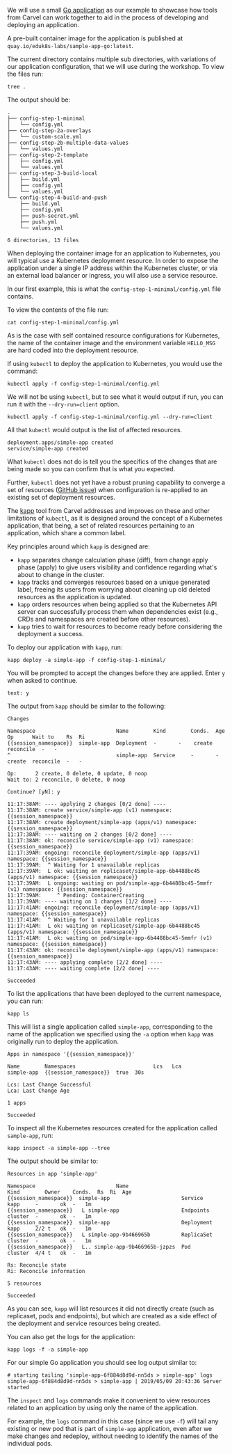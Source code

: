 We will use a small [Go application](https://github.com/eduk8s-labs/sample-app-go) as our example to showcase how tools from Carvel can work together to aid in the process of developing and deploying an application.

A pre-built container image for the application is published at `quay.io/eduk8s-labs/sample-app-go:latest`.

The current directory contains multiple sub directories, with variations of our application configuration, that we will use during the workshop. To view the files run:

```execute
tree .
```

The output should be:

```
.
├── config-step-1-minimal
│   └── config.yml
├── config-step-2a-overlays
│   └── custom-scale.yml
├── config-step-2b-multiple-data-values
│   └── values.yml
├── config-step-2-template
│   ├── config.yml
│   └── values.yml
├── config-step-3-build-local
│   ├── build.yml
│   ├── config.yml
│   └── values.yml
└── config-step-4-build-and-push
    ├── build.yml
    ├── config.yml
    ├── push-secret.yml
    ├── push.yml
    └── values.yml

6 directories, 13 files
```

When deploying the container image for an application to Kubernetes, you will typical use a Kubernetes deployment resource. In order to expose the application under a single IP address within the Kubernetes cluster, or via an external load balancer or ingress, you will also use a service resource.

In our first example, this is what the `config-step-1-minimal/config.yml` file contains.

To view the contents of the file run:

```execute
cat config-step-1-minimal/config.yml
```

As is the case with self contained resource configurations for Kubernetes, the name of the container image and the environment variable `HELLO_MSG` are hard coded into the deployment resource.

If using `kubectl` to deploy the application to Kubernetes, you would use the command:

```
kubectl apply -f config-step-1-minimal/config.yml
```

We will not be using `kubectl`, but to see what it would output if run, you can run it with the `--dry-run=client` option.

```execute
kubectl apply -f config-step-1-minimal/config.yml --dry-run=client
```

All that `kubectl` would output is the list of affected resources.

```
deployment.apps/simple-app created
service/simple-app created
```

What `kubectl` does not do is tell you the specifics of the changes that are being made so you can confirm that is what you expected.

Further, `kubectl` does not yet have a robust pruning capability to converge a set of resources ([GitHub issue](https://github.com/kubernetes/kubectl/issues/572)) when configuration is re-applied to an existing set of deployment resources.

The [kapp](https://get-kapp.io/) tool from Carvel addresses and improves on these and other limitations of `kubectl`, as it is designed around the concept of a Kubernetes application, that being, a set of related resources pertaining to an application, which share a common label.

Key principles around which `kapp` is designed are:

* `kapp` separates change calculation phase (diff), from change apply phase (apply) to give users visibility and confidence regarding what's about to change in the cluster.
* `kapp` tracks and converges resources based on a unique generated label, freeing its users from worrying about cleaning up old deleted resources as the application is updated.
* `kapp` orders resources when being applied so that the Kubernetes API server can successfully process them when dependencies exist (e.g., CRDs and namespaces are created before other resources).
* `kapp` tries to wait for resources to become ready before considering the deployment a success.

To deploy our application with `kapp`, run:

```execute
kapp deploy -a simple-app -f config-step-1-minimal/
```

You will be prompted to accept the changes before they are applied. Enter `y` when asked to continue.

```terminal:input
text: y
```

The output from `kapp` should be similar to the following:

```
Changes

Namespace                          Name        Kind        Conds.  Age  Op      Wait to    Rs  Ri
{{session_namespace}}  simple-app  Deployment  -       -    create  reconcile  -   -
^                                  simple-app  Service     -       -    create  reconcile  -   -

Op:      2 create, 0 delete, 0 update, 0 noop
Wait to: 2 reconcile, 0 delete, 0 noop

Continue? [yN]: y

11:17:38AM: ---- applying 2 changes [0/2 done] ----
11:17:38AM: create service/simple-app (v1) namespace: {{session_namespace}}
11:17:38AM: create deployment/simple-app (apps/v1) namespace: {{session_namespace}}
11:17:38AM: ---- waiting on 2 changes [0/2 done] ----
11:17:38AM: ok: reconcile service/simple-app (v1) namespace: {{session_namespace}}
11:17:39AM: ongoing: reconcile deployment/simple-app (apps/v1) namespace: {{session_namespace}}
11:17:39AM:  ^ Waiting for 1 unavailable replicas
11:17:39AM:  L ok: waiting on replicaset/simple-app-6b4488bc45 (apps/v1) namespace: {{session_namespace}}
11:17:39AM:  L ongoing: waiting on pod/simple-app-6b4488bc45-5mmfr (v1) namespace: {{session_namespace}}
11:17:39AM:     ^ Pending: ContainerCreating
11:17:39AM: ---- waiting on 1 changes [1/2 done] ----
11:17:41AM: ongoing: reconcile deployment/simple-app (apps/v1) namespace: {{session_namespace}}
11:17:41AM:  ^ Waiting for 1 unavailable replicas
11:17:41AM:  L ok: waiting on replicaset/simple-app-6b4488bc45 (apps/v1) namespace: {{session_namespace}}
11:17:41AM:  L ok: waiting on pod/simple-app-6b4488bc45-5mmfr (v1) namespace: {{session_namespace}}
11:17:43AM: ok: reconcile deployment/simple-app (apps/v1) namespace: {{session_namespace}}
11:17:43AM: ---- applying complete [2/2 done] ----
11:17:43AM: ---- waiting complete [2/2 done] ----

Succeeded
```

To list the applications that have been deployed to the current namespace, you can run:

```execute-1
kapp ls
```

This will list a single application called `simple-app`, corresponding to the name of the application we specified using the `-a` option when `kapp` was originally run to deploy the application.

```
Apps in namespace '{{session_namespace}}'

Name        Namespaces                         Lcs   Lca
simple-app  {{session_namespace}}  true  30s

Lcs: Last Change Successful
Lca: Last Change Age

1 apps

Succeeded
```

To inspect all the Kubernetes resources created for the application called `sample-app`, run:

```execute
kapp inspect -a simple-app --tree
```

The output should be similar to:

```
Resources in app 'simple-app'

Namespace                          Name                             Kind        Owner    Conds.  Rs  Ri  Age
{{session_namespace}}  simple-app                       Service     kapp     -       ok  -   1m
{{session_namespace}}   L simple-app                    Endpoints   cluster  -       ok  -   1m
{{session_namespace}}  simple-app                       Deployment  kapp     2/2 t   ok  -   1m
{{session_namespace}}   L simple-app-9b466965b          ReplicaSet  cluster  -       ok  -   1m
{{session_namespace}}   L.. simple-app-9b466965b-jzpzs  Pod         cluster  4/4 t   ok  -   1m

Rs: Reconcile state
Ri: Reconcile information

5 resources

Succeeded
```

As you can see, `kapp` will list resources it did not directly create (such as replicaset, pods and endpoints), but which are created as a side effect of the deployment and service resources being created.

You can also get the logs for the application:

```execute
kapp logs -f -a simple-app
```

For our simple Go application you should see log output similar to:

```
# starting tailing 'simple-app-6f884d8d9d-nn5ds > simple-app' logs
simple-app-6f884d8d9d-nn5ds > simple-app | 2019/05/09 20:43:36 Server started
```

The `inspect` and `logs` commands make it convenient to view resources related to an application by using only the name of the application.

For example, the `logs` command in this case (since we use `-f`) will tail any existing or new pod that is part of `simple-app` application, even after we make changes and redeploy, without needing to identify the names of the individual pods.

